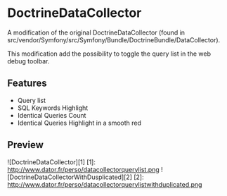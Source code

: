 DoctrineDataCollector
========
A modification of the original DoctrineDataCollector (found in src/vendor/Symfony/src/Symfony/Bundle/DoctrineBundle/DataCollector).

This modification add the possibility to toggle the query list in the web debug toolbar. 

Features
------------------

  - Query list
  - SQL Keywords Highlight
  - Identical Queries Count
  - Identical Queries Highlight in a smooth red

Preview
-----------
![DoctrineDataCollector][1]
[1]: http://www.dator.fr/perso/datacollectorquerylist.png
![DoctrineDataCollectorWithDusplicated][2]
[2]: http://www.dator.fr/perso/datacollectorquerylistwithduplicated.png
